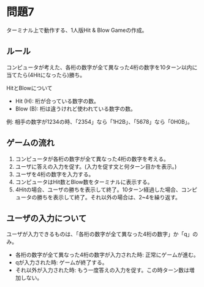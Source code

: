 # 問題7
ターミナル上で動作する、1人版Hit & Blow Gameの作成。

## ルール
コンピュータが考えた、各桁の数字が全て異なった4桁の数字を10ターン以内に当てたら(4Hitになったら)勝ち。

HitとBlowについて
- Hit (H): 桁が合っている数字の数。
- Blow (B): 桁は違うけれど使われている数字の数。

例: 相手の数字が1234の時、「2354」なら「1H2B」、「5678」なら「0H0B」。

## ゲームの流れ
1. コンピュータが各桁の数字が全て異なった4桁の数字を考える。
2. ユーザに答えの入力を促す。(入力を促す文と何ターン目かを表示。)
3. ユーザを4桁の数字を入力する。
4. コンピュータはHit数とBlow数をターミナルに表示する。
5. 4Hitの場合、ユーザの勝ちを表示して終了。10ターン経過した場合、コンピュータの勝ちを表示して終了。それ以外の場合は、2~4を繰り返す。

## ユーザの入力について
ユーザが入力できるものは、「各桁の数字が全て異なった4桁の数字」か「q」のみ。

- 各桁の数字が全て異なった4桁の数字が入力された時: 正常にゲームが進む。
- qが入力された時: ゲームが終了する。
- それ以外が入力された時: もう一度答えの入力を促す。この時ターン数は増加しない。
